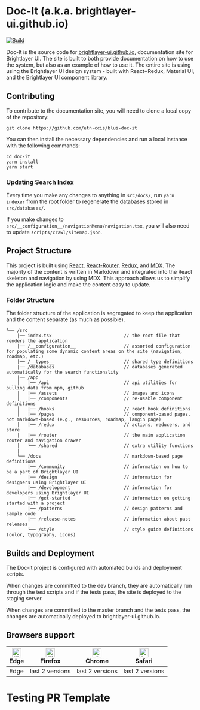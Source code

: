 # Doc-It (a.k.a. brightlayer-ui.github.io)

[![Build](https://github.com/etn-ccis/blui-doc-it/actions/workflows/blui-ci.yml/badge.svg?branch=master)](https://github.com/etn-ccis/blui-doc-it/actions/workflows/blui-ci.yml)

Doc-It is the source code for [brightlayer-ui.github.io](brightlayer-ui.github.io), documentation site for Brightlayer UI. The site is built to both provide documentation on how to use the system, but also as an example of how to use it. The entire site is using using the Brightlayer UI design system - built with React+Redux, Material UI, and the Brightlayer UI component library.

## Contributing

To contribute to the documentation site, you will need to clone a local copy of the repository:

```
git clone https://github.com/etn-ccis/blui-doc-it
```

You can then install the necessary dependencies and run a local instance with the following commands:

```
cd doc-it
yarn install
yarn start
```

### Updating Search Index

Every time you make any changes to anything in `src/docs/`, run `yarn indexer` from the root folder to regenerate the databases stored in `src/databases/`.

If you make changes to `src/__configuration__/navigationMenu/navigation.tsx`, you will also need to update `scripts/crawl/sitemap.json`.

## Project Structure

This project is built using [React](https://reactjs.org/), [React-Router](https://reacttraining.com/react-router/), [Redux](https://react-redux.js.org/), and [MDX](https://mdxjs.com/). The majority of the content is written in Markdown and integrated into the React skeleton and navigation by using MDX. This approach allows us to simplify the application logic and make the content easy to update.

### Folder Structure

The folder structure of the application is segregated to keep the application and the content separate (as much as possible).

```
└── /src
    |── index.tsx                           // the root file that renders the application
    |── /__configuration__                  // assorted configuration for populating some dynamic content areas on the site (navigation, roadmap, etc.)
    |── /__types__                          // shared type definitions
    |── /databases                          // databases generated automatically for the search functionality
    |── /app
    │   |── /api                            // api utilities for pulling data from npm, github
    │   |── /assets                         // images and icons
    │   |── /components                     // re-usable component definitions
    │   |── /hooks                          // react hook definitions
    │   |── /pages                          // component-based pages, not markdown-based (e.g., resources, roadmap, langin page)
    │   |── /redux                          // actions, reducers, and store
    │   |── /router                         // the main application router and navigation drawer
    │   └── /shared                         // extra utility functions
    |
    └── /docs                               // markdown-based page definitions
        |── /community                      // information on how to be a part of Brightlayer UI
        |── /design                         // information for designers using Brightlayer UI
        |── /development                    // information for developers using Brightlayer UI
        |── /get-started                    // information on getting started with a project
        |── /patterns                       // design patterns and sample code
        |── /release-notes                  // information about past releases
        └── /style                          // style guide definitions (color, typography, icons)
```

## Builds and Deployment

The Doc-it project is configured with automated builds and deployment scripts.

When changes are committed to the dev branch, they are automatically run through the test scripts and if the tests pass, the site is deployed to the staging server.

When changes are committed to the master branch and the tests pass, the changes are automatically deployed to brightlayer-ui.github.io.

## Browsers support

| [<img src="https://raw.githubusercontent.com/alrra/browser-logos/master/src/edge/edge_48x48.png" alt="IE / Edge" width="24px" height="24px" />](http://godban.github.io/browsers-support-badges/)</br>Edge | [<img src="https://raw.githubusercontent.com/alrra/browser-logos/master/src/firefox/firefox_48x48.png" alt="Firefox" width="24px" height="24px" />](http://godban.github.io/browsers-support-badges/)</br>Firefox | [<img src="https://raw.githubusercontent.com/alrra/browser-logos/master/src/chrome/chrome_48x48.png" alt="Chrome" width="24px" height="24px" />](http://godban.github.io/browsers-support-badges/)</br>Chrome | [<img src="https://raw.githubusercontent.com/alrra/browser-logos/master/src/safari/safari_48x48.png" alt="Safari" width="24px" height="24px" />](http://godban.github.io/browsers-support-badges/)</br>Safari |
| ---------------------------------------------------------------------------------------------------------------------------------------------------------------------------------------------------------- | ----------------------------------------------------------------------------------------------------------------------------------------------------------------------------------------------------------------- | ------------------------------------------------------------------------------------------------------------------------------------------------------------------------------------------------------------- | ------------------------------------------------------------------------------------------------------------------------------------------------------------------------------------------------------------- |
| Edge                                                                                                                                                                                                       | last 2 versions                                                                                                                                                                                                   | last 2 versions                                                                                                                                                                                               | last 2 versions                                                                                                                                                                                               |
# Testing PR Template